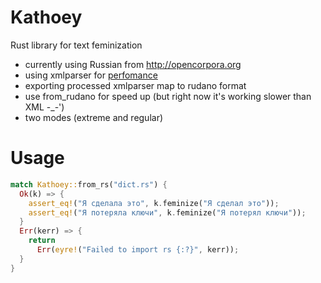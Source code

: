 # Kathoey
Rust library for text feminization

 - currently using Russian from http://opencorpora.org
 - using xmlparser for [perfomance](https://github.com/RazrFalcon/roxmltree#performance)
 - exporting processed xmlparser map to rudano format
 - use from_rudano for speed up (but right now it's working slower than XML -_-')
 - two modes (extreme and regular)

# Usage

```rust
match Kathoey::from_rs("dict.rs") {
  Ok(k) => {
    assert_eq!("Я сделала это", k.feminize("Я сделал это"));
    assert_eq!("Я потеряла ключи", k.feminize("Я потерял ключи"));
  }
  Err(kerr) => {
    return
      Err(eyre!("Failed to import rs {:?}", kerr));
  }
}
```
